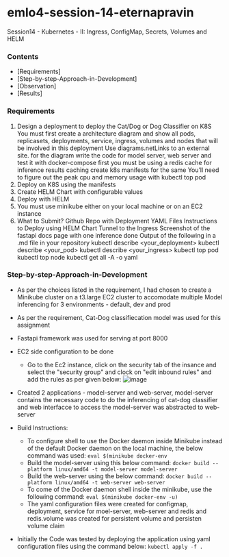 # emlo4-session-14-eternapravin

Session14 - Kubernetes - II: Ingress, ConfigMap, Secrets, Volumes and HELM


### Contents
  - [Requirements]
  - [Step-by-step-Approach-in-Development]
  - [Observation]
  - [Results]

### Requirements

1. Design a deployment to deploy the Cat/Dog or Dog Classifier on K8S
    You must first create a architecture diagram and show all pods, replicasets, deployments, service, ingress, volumes and nodes that will be involved in this deployment
    Use diagrams.netLinks to an external site. for the diagram
    write the code for model server, web server and test it with docker-compose first
    you must be using a redis cache for inference results caching
    create k8s manifests for the same
    You’ll need to figure out the peak cpu and memory usage with kubectl top pod
2. Deploy on K8S using the manifests
3. Create HELM Chart with configurable values
4. Deploy with HELM
5. You must use minikube either on your local machine or on an EC2 instance
6. What to Submit?
   Github Repo with Deployment YAML Files
   Instructions to
      Deploy using HELM Chart
      Tunnel to the Ingress
      Screenshot of the fastapi docs page with one inference done
   Output of the following in a .md file in your repository
      kubectl describe <your_deployment>
      kubectl describe <your_pod>
      kubectl describe <your_ingress>
      kubectl top pod
      kubectl top node
      kubectl get all -A -o yaml

### Step-by-step-Approach-in-Development
  - As per the choices listed in the requirement, I had chosen to create a Minikube cluster on a t3.large EC2 cluster to accomodate multiple Model inferencing for 3 environments - default, dev and prod
  - As per the requirement, Cat-Dog classifiecation model was used for this assignment
  - Fastapi framework was used for serving at port 8000
  - EC2 side configuration to be done
    - Go to the Ec2 instance, click on the security tab of the insance and select the "security group" and clock on "edit inbound rules" and add the rules as per given below:
     ![image](https://github.com/user-attachments/assets/97d537e9-e939-44e2-839e-36a78acc0c8e)
  - Created 2 applications - model-server and web-server, model-server contains the necessary code to do the inferencing of cat-dog classifier and web interfacce to access the model-server was abstracted to web-server
  - Build Instructions:
    -  To configure shell to use the Docker daemon inside Minikube instead of the default Docker daemon on the local machine, the below command was used:
       `eval $(minikube docker-env`
    - Build the model-server using this below command:
        `docker build --platform linux/amd64 -t model-server model-server`
    - Build the web-server using the below command:
        `docker build --platform linux/amd64 -t web-server web-server`
    - To come of the Docker daemon shell inside the minikube, use the following command:
         `eval $(minikube docker-env -u)`
    - The yaml configuration files were created for configmap, deployment, service for moel-server, web-server and redis and redis.volume was created for persistent volume and persisten volume claim

  - Initially the Code was tested by deploying the application using yaml configuration files using the command below:
          `kubectl apply -f .`
    

